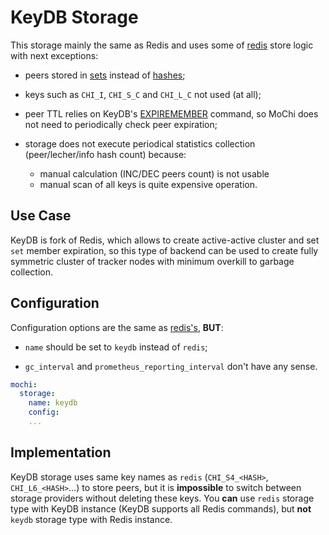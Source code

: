 # KeyDB Storage

This storage mainly the same as Redis and uses some of [redis](redis.md) store logic
with next exceptions:

* peers stored in [sets](https://redis.io/docs/manual/data-types/#sets) 
instead of [hashes](https://redis.io/docs/manual/data-types/#hashes);

* keys such as `CHI_I`, `CHI_S_C` and `CHI_L_C` not used (at all);

* peer TTL relies on KeyDB's [EXPIREMEMBER](https://docs.keydb.dev/docs/commands/#expiremember) 
command, so MoChi does not need to periodically check peer expiration;

* storage does not execute periodical statistics collection (peer/lecher/info hash count)
because:
  * manual calculation (INC/DEC peers count) is not usable 
  * manual scan of all keys is quite expensive operation.

## Use Case

KeyDB is fork of Redis, which allows to create active-active cluster and set `set` member expiration,
so this type of backend can be used to create fully symmetric cluster of tracker nodes with minimum
overkill to garbage collection.

## Configuration

Configuration options are the same as [redis's](redis.md#Configuration), **BUT**:

* `name` should be set to `keydb` instead of `redis`;

* `gc_interval` and `prometheus_reporting_interval` don't have any sense.

```yaml
mochi:
  storage:
    name: keydb
    config:
	...
```

## Implementation

KeyDB storage uses same key names as `redis` (`CHI_S4_<HASH>`, `CHI_L6_<HASH>`...) to store peers,
but it is **impossible** to switch between storage providers without deleting these keys.
You **can** use `redis` storage type with KeyDB instance (KeyDB supports all Redis commands),
but **not** `keydb` storage type with Redis instance.